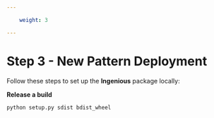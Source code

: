 ```yaml
---

    weight: 3

---
```



# Step 3 - New Pattern Deployment

Follow these steps to set up the **Ingenious** package locally:





**Release a build**
```bash
python setup.py sdist bdist_wheel
```